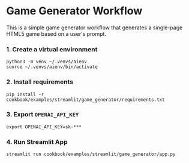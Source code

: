 # Game Generator Workflow

This is a simple game generator workflow that generates a single-page HTML5 game based on a user's prompt.

### 1. Create a virtual environment

```shell
python3 -m venv ~/.venvs/aienv
source ~/.venvs/aienv/bin/activate
```

### 2. Install requirements

```shell
pip install -r cookbook/examples/streamlit/game_generator/requirements.txt
```

### 3. Export `OPENAI_API_KEY` 

```shell
export OPENAI_API_KEY=sk-***
```

### 4. Run Streamlit App

```shell
streamlit run cookbook/examples/streamlit/game_generator/app.py
```
